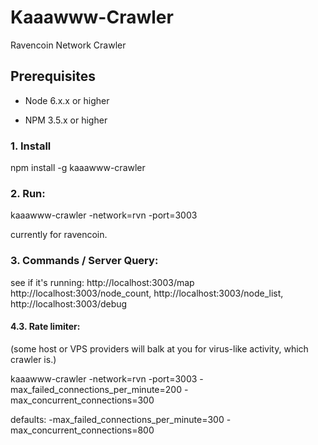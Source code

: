 # Kaaawww-Crawler

Ravencoin Network Crawler

## Prerequisites

- Node 6.x.x or higher

- NPM 3.5.x or higher

### 1. Install

npm install -g kaaawww-crawler

### 2. Run:

kaaawww-crawler -network=rvn -port=3003

currently for ravencoin.

### 3. Commands / Server Query:

see if it's running: http://localhost:3003/map http://localhost:3003/node_count, http://localhost:3003/node_list, http://localhost:3003/debug

#### 4.3. Rate limiter: 
(some host or VPS providers will balk at you for virus-like activity, which crawler is.)

kaaawww-crawler -network=rvn -port=3003 -max_failed_connections_per_minute=200 -max_concurrent_connections=300

defaults: -max_failed_connections_per_minute=300 -max_concurrent_connections=800
